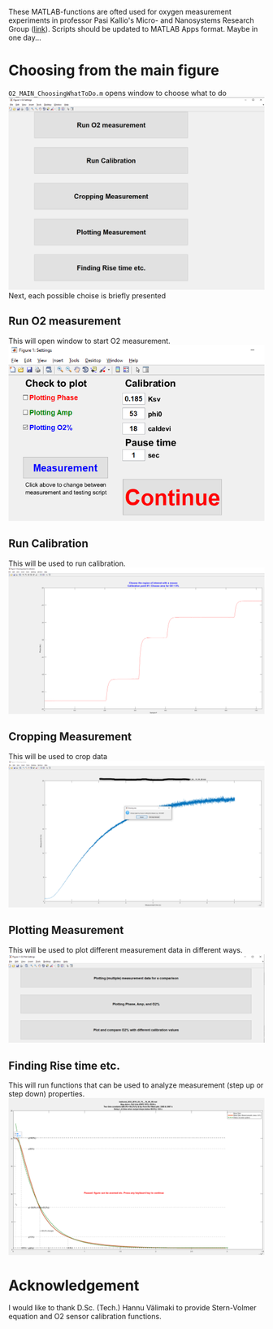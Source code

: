These MATLAB-functions are ofted used for oxygen measurement experiments in professor Pasi Kallio's Micro- and Nanosystems Research Group ([link](https://research.tuni.fi/mst/group/)).
Scripts should be updated to MATLAB Apps format. Maybe in one day...

# Choosing from the main figure
`O2_MAIN_ChoosingWhatToDo.m` opens window to choose what to do
![Choosing Window](doc_pics/2022-02-11-12-58-17.png)
Next, each possible choise is briefly presented

## Run O2 measurement
This will open window to start O2 measurement.
![Run O2 measurement](doc_pics/2022-02-11-13-04-22.png)

## Run Calibration
This will be used to run calibration.
![Run O2 calibration](doc_pics/2022-02-11-13-07-52.png)

## Cropping Measurement
This will be used to crop data
![Crop measurement data](doc_pics/2022-02-11-13-11-19.png)

## Plotting Measurement
This will be used to plot different measurement data in different ways.
![Plot measurement](doc_pics/2022-02-11-13-14-02.png)
## Finding Rise time etc.
This will run functions that can be used to analyze measurement (step up or step down) properties.
![Fitting measurement data](doc_pics/2022-02-11-13-26-19.png)

# Acknowledgement
I would like to thank D.Sc. (Tech.) Hannu Välimaki to provide Stern-Volmer equation and O2 sensor calibration functions. 
